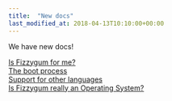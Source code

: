 ```yaml
---
title:  "New docs"
last_modified_at: 2018-04-13T10:10:00+00:00
---
```


We have new docs!

[Is Fizzygum for me?](/docs/is-fizzygum-for-me/)  
[The boot process](/docs/the-boot-process/)  
[Support for other languages](/docs/support-for-other-languages/)  
[Is Fizzygum really an Operating System?](/docs/is-fizzygum-really-an-operating-system/)  
